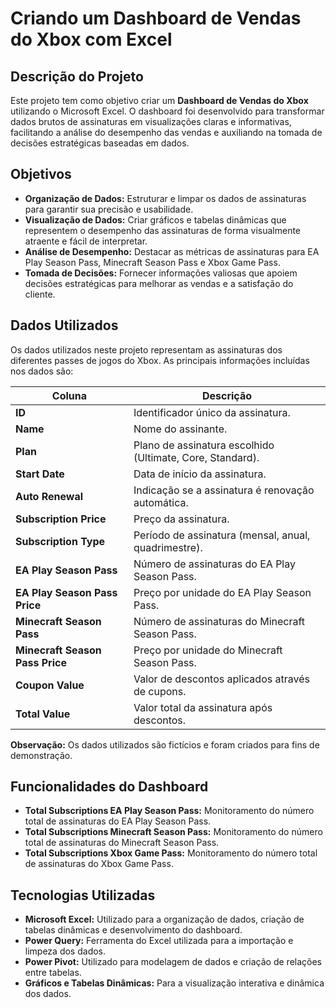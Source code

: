 # Criando um Dashboard de Vendas do Xbox com Excel

## Descrição do Projeto

Este projeto tem como objetivo criar um **Dashboard de Vendas do Xbox** utilizando o Microsoft Excel. O dashboard foi desenvolvido para transformar dados brutos de assinaturas em visualizações claras e informativas, facilitando a análise do desempenho das vendas e auxiliando na tomada de decisões estratégicas baseadas em dados.

## Objetivos

- **Organização de Dados:** Estruturar e limpar os dados de assinaturas para garantir sua precisão e usabilidade.
- **Visualização de Dados:** Criar gráficos e tabelas dinâmicas que representem o desempenho das assinaturas de forma visualmente atraente e fácil de interpretar.
- **Análise de Desempenho:** Destacar as métricas de assinaturas para EA Play Season Pass, Minecraft Season Pass e Xbox Game Pass.
- **Tomada de Decisões:** Fornecer informações valiosas que apoiem decisões estratégicas para melhorar as vendas e a satisfação do cliente.

## Dados Utilizados

Os dados utilizados neste projeto representam as assinaturas dos diferentes passes de jogos do Xbox. As principais informações incluídas nos dados são:

| **Coluna**                  | **Descrição**                                       |
|-----------------------------|-----------------------------------------------------|
| **ID**                      | Identificador único da assinatura.                 |
| **Name**                    | Nome do assinante.                                  |
| **Plan**                    | Plano de assinatura escolhido (Ultimate, Core, Standard).                      |
| **Start Date**              | Data de início da assinatura.                       |
| **Auto Renewal**            | Indicação se a assinatura é renovação automática.   |
| **Subscription Price**      | Preço da assinatura.                                 |
| **Subscription Type**       | Período de assinatura (mensal, anual, quadrimestre).       |
| **EA Play Season Pass**     | Número de assinaturas do EA Play Season Pass.        |
| **EA Play Season Pass Price** | Preço por unidade do EA Play Season Pass.         |
| **Minecraft Season Pass**   | Número de assinaturas do Minecraft Season Pass.      |
| **Minecraft Season Pass Price** | Preço por unidade do Minecraft Season Pass.    |
| **Coupon Value**            | Valor de descontos aplicados através de cupons.      |
| **Total Value**             | Valor total da assinatura após descontos.            |

**Observação:** Os dados utilizados são fictícios e foram criados para fins de demonstração.

## Funcionalidades do Dashboard

- **Total Subscriptions EA Play Season Pass:** Monitoramento do número total de assinaturas do EA Play Season Pass.
- **Total Subscriptions Minecraft Season Pass:** Monitoramento do número total de assinaturas do Minecraft Season Pass.
- **Total Subscriptions Xbox Game Pass:** Monitoramento do número total de assinaturas do Xbox Game Pass.

## Tecnologias Utilizadas

- **Microsoft Excel:** Utilizado para a organização de dados, criação de tabelas dinâmicas e desenvolvimento do dashboard.
- **Power Query:** Ferramenta do Excel utilizada para a importação e limpeza dos dados.
- **Power Pivot:** Utilizado para modelagem de dados e criação de relações entre tabelas.
- **Gráficos e Tabelas Dinâmicas:** Para a visualização interativa e dinâmica dos dados.
